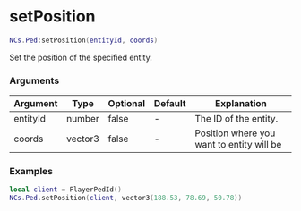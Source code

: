 # setPosition

```lua
NCs.Ped:setPosition(entityId, coords)
```
Set the position of the specified entity.

### Arguments
| Argument | Type    | Optional | Default | Explanation                               |
|----------|---------|----------|---------|-------------------------------------------|
| entityId | number  | false    | -       | The ID of the entity.                     |
| coords   | vector3 | false    | -       | Position where you want to entity will be |

### Examples
```lua
local client = PlayerPedId()
NCs.Ped.setPosition(client, vector3(188.53, 78.69, 50.78))
```